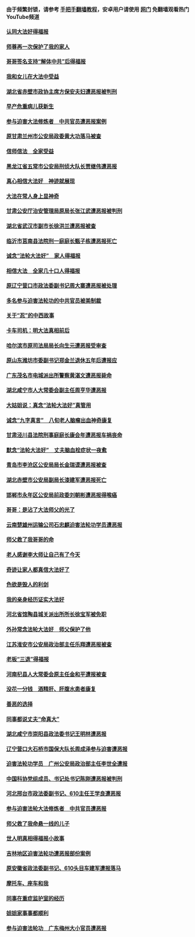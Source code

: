 #### 由于频繁封锁，请参考 [手把手翻墙教程](https://github.com/gfw-breaker/guides/wiki/)，安卓用户请使用 [网门](https://github.com/gfw-breaker/nogfw/blob/master/dl.md?t=01110201) 免翻墙观看热门YouTube频道 

#### [认同大法好得福报](../pages/78/417037.md?t=01110201) 

#### [师尊再一次保护了我的家人](../pages/78/417548.md?t=01110201) 

#### [哥哥签名支持“解体中共”后得福报](../pages/78/417445.md?t=01110201) 

#### [我和女儿在大法中受益](../pages/78/417126.md?t=01110201) 

#### [湖北省赤壁市政协主席方保安夫妇遭恶报被判刑](../pages/78/417461.md?t=01110201) 

#### [早产危重病儿获新生](../pages/78/415091.md?t=01110201) 

#### [参与迫害大法修炼者　中共官员遭恶报案例](../pages/78/417133.md?t=01110201) 

#### [原甘肃兰州市公安局政委黄大功落马被查](../pages/78/417071.md?t=01110201) 

#### [信师信法　全家受益](../pages/78/417034.md?t=01110201) 

#### [黑龙江省五常市公安局刑侦大队长贾继伟遭恶报](../pages/78/417088.md?t=01110201) 

#### [真心相信大法好　神迹就展现](../pages/78/417036.md?t=01110201) 

#### [大法在常人身上显神奇](../pages/78/416375.md?t=01110201) 

#### [甘肃公安厅治安管理局原局长张江武遭恶报被判刑](../pages/78/416853.md?t=01110201) 

#### [湖北省武汉市副市长徐洪兰遭恶报被查](../pages/78/416897.md?t=01110201) 

#### [临沂市莒南县法院刑一庭庭长甄子栋遭恶报死亡](../pages/78/416862.md?t=01110201) 

#### [诚念“法轮大法好”　家人得福报](../pages/78/416861.md?t=01110201) 

#### [相信大法　全家几十口人得福报](../pages/78/416859.md?t=01110201) 

#### [原辽宁营口市政法委副书记周大寨遭恶报被处理](../pages/78/416754.md?t=01110201) 

#### [多名参与迫害法轮功的中共官员被美制裁](../pages/78/416704.md?t=01110201) 

#### [关于“忍”的中西故事](../pages/78/416722.md?t=01110201) 

#### [卡车司机：明大法真相前后](../pages/78/416124.md?t=01110201) 

#### [哈尔滨市原司法局局长向生元遭恶报受审查](../pages/78/416570.md?t=01110201) 

#### [原山东潍坊市委副书记郑金兰退休五年后遭报应](../pages/78/416269.md?t=01110201) 

#### [广东茂名市电城派出所警察黄湛文遭恶报毙命](../pages/78/416610.md?t=01110201) 

#### [湖北咸宁市人大常委会副主任周亨华遭恶报](../pages/78/416560.md?t=01110201) 

#### [大姑姐说：真念“法轮大法好”真管用](../pages/78/416613.md?t=01110201) 

#### [诚念“九字真言”　八旬老人脑瘤出血神奇康复](../pages/78/416611.md?t=01110201) 

#### [甘肃泾川县法院刑事庭庭长康会年遭恶报车祸丧命](../pages/78/416561.md?t=01110201) 

#### [默念“法轮大法好”　丈夫脑血栓症状一夜愈](../pages/78/416076.md?t=01110201) 

#### [青岛市李沧区公安局局长金瑞谟遭恶报被查](../pages/78/416415.md?t=01110201) 

#### [湖北赤壁市公安局副局长漆建军遭恶报死亡](../pages/78/416205.md?t=01110201) 

#### [邯郸市永年区公安局前政委刘朝彬遭恶报得喉癌](../pages/78/416466.md?t=01110201) 

#### [哥哥：是沾了大法师父的光了](../pages/78/415085.md?t=01110201) 

#### [云南楚雄州运输公司石忠麒迫害法轮功学员遭恶报](../pages/78/416427.md?t=01110201) 

#### [师父救了我哥哥的命](../pages/78/415943.md?t=01110201) 

#### [老人感谢李大师让自己有了今天](../pages/78/415707.md?t=01110201) 

#### [奇迹让家人都真信大法好了](../pages/78/415708.md?t=01110201) 

#### [色欲是毁人的利剑](../pages/78/416216.md?t=01110201) 

#### [我的亲身经历证实大法好](../pages/78/416068.md?t=01110201) 

#### [河北省馆陶县城关派出所所长徐宝军被免职](../pages/78/416211.md?t=01110201) 

#### [外孙常念法轮大法好　师父保护了他](../pages/78/416218.md?t=01110201) 

#### [江苏淮安市公安局政治部主任乐翔遭恶报被查](../pages/78/416157.md?t=01110201) 

#### [老板“三退”得福报](../pages/78/415980.md?t=01110201) 

#### [河南杞县人大常委会原主任金和平遭报被查](../pages/78/416071.md?t=01110201) 

#### [没花一分钱　酒精肝、肝腹水患者康复](../pages/78/415310.md?t=01110201) 

#### [善恶的选择](../pages/78/416011.md?t=01110201) 

#### [同事都说丈夫“命真大”](../pages/78/415981.md?t=01110201) 

#### [湖北咸宁市崇阳县政法委书记王明林遭恶报](../pages/78/415811.md?t=01110201) 

#### [辽宁营口大石桥市国保大队长周成泽参与迫害遭恶报](../pages/78/415660.md?t=01110201) 

#### [迫害法轮功学员　广州公安局政治部主任李世全遭报](../pages/78/415848.md?t=01110201) 

#### [中国科协党组成员、书记处书记陈刚遭恶报被判刑](../pages/78/415897.md?t=01110201) 

#### [河北邢台市政法委副书记、610主任王学良遭恶报](../pages/78/415829.md?t=01110201) 

#### [参与迫害法轮大法修炼者　中共官员遭恶报](../pages/78/415745.md?t=01110201) 

#### [师父救了我命悬一线的儿子](../pages/78/415800.md?t=01110201) 

#### [世人明真相得福报小故事](../pages/78/415751.md?t=01110201) 

#### [吉林地区迫害法轮功遭恶报部份案例](../pages/78/415258.md?t=01110201) 

#### [原安徽省政法委副书记、610头目车建军遭报落马](../pages/78/415606.md?t=01110201) 

#### [摩托车、座车和我](../pages/78/415662.md?t=01110201) 

#### [同事在重症监护室的经历](../pages/78/415624.md?t=01110201) 

#### [姐姐家事事都顺利](../pages/78/415565.md?t=01110201) 

#### [参与迫害法轮功　广东梅州大小官员遭恶报](../pages/78/415560.md?t=01110201) 

